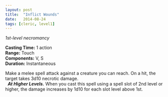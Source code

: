 ```yaml
---
layout: post
title:  "Inflict Wounds"
date:   2014-08-24
tags: [cleric, level1]
---
```


_1st-level necromancy_

**Casting Time:** 1 action  
**Range:** Touch  
**Components:** V, S  
**Duration:** Instantaneous

Make a melee spell attack against a creature you can reach. On a hit, the target takes 3d10 necrotic damage.  
&nbsp;&nbsp;_**At Higher Levels.**_ When you cast this spell using a spell slot of 2nd level or higher, the damage increases by 1d10 for each slot level above 1st.
